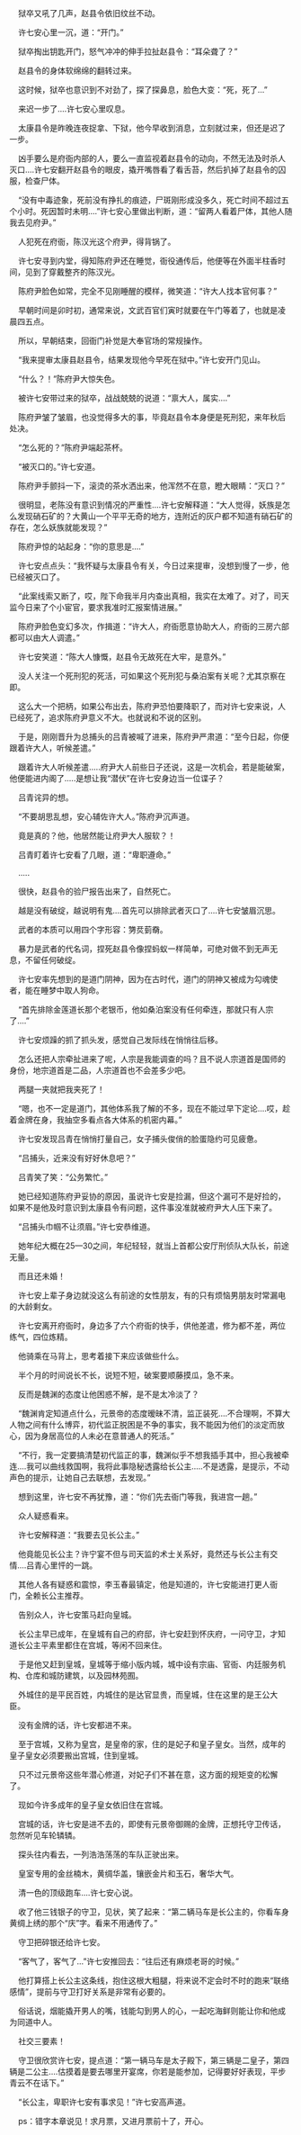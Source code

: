     狱卒又吼了几声，赵县令依旧纹丝不动。

    许七安心里一沉，道：“开门。”

    狱卒掏出钥匙开门，怒气冲冲的伸手拉扯赵县令：“耳朵聋了？”

    赵县令的身体软绵绵的翻转过来。

    这时候，狱卒也意识到不对劲了，探了探鼻息，脸色大变：“死，死了...”

    来迟一步了....许七安心里叹息。

    太康县令是昨晚连夜捉拿、下狱，他今早收到消息，立刻就过来，但还是迟了一步。

    凶手要么是府衙内部的人，要么一直监视着赵县令的动向，不然无法及时杀人灭口....许七安翻开赵县令的眼皮，撬开嘴唇看了看舌苔，然后扒掉了赵县令的囚服，检查尸体。

    “没有中毒迹象，死前没有挣扎的痕迹，尸斑刚形成没多久，死亡时间不超过五个小时。死因暂时未明....”许七安心里做出判断，道：“留两人看着尸体，其他人随我去见府尹。”

    人犯死在府衙，陈汉光这个府尹，得背锅了。

    许七安寻到内堂，得知陈府尹还在睡觉，衙役通传后，他便等在外面半柱香时间，见到了穿戴整齐的陈汉光。

    陈府尹脸色如常，完全不见刚睡醒的模样，微笑道：“许大人找本官何事？”

    早朝时间是卯时初，通常来说，文武百官们寅时就要在午门等着了，也就是凌晨四五点。

    所以，早朝结束，回衙门补觉是大奉官场的常规操作。

    “我来提审太康县赵县令，结果发现他今早死在狱中。”许七安开门见山。

    “什么？！”陈府尹大惊失色。

    被许七安带过来的狱卒，战战兢兢的说道：“禀大人，属实....”

    陈府尹皱了皱眉，也没觉得多大的事，毕竟赵县令本身便是死刑犯，来年秋后处决。

    “怎么死的？”陈府尹端起茶杯。

    “被灭口的。”许七安道。

    陈府尹手颤抖一下，滚烫的茶水洒出来，他浑然不在意，瞪大眼睛：“灭口？”

    很明显，老陈没有意识到情况的严重性....许七安解释道：“大人觉得，妖族是怎么发现硝石矿的？大黄山一个平平无奇的地方，连附近的灰户都不知道有硝石矿的存在，怎么妖族就能发现？”

    陈府尹惊的站起身：“你的意思是....”

    许七安点点头：“我怀疑与太康县令有关，今日过来提审，没想到慢了一步，他已经被灭口了。

    “此案线索又断了，哎，陛下命我半月内查出真相，我实在太难了。对了，司天监今日来了个小宦官，要求我准时汇报案情进展。”

    陈府尹脸色变幻多次，作揖道：“许大人，府衙愿意协助大人，府衙的三房六部都可以由大人调遣。”

    许七安笑道：“陈大人慷慨，赵县令无故死在大牢，是意外。”

    没人关注一个死刑犯的死活，可如果这个死刑犯与桑泊案有关呢？尤其京察在即。

    这么大一个把柄，如果公布出去，陈府尹恐怕要降职了，而对许七安来说，人已经死了，追求陈府尹意义不大。也就说和不说的区别。

    于是，刚刚晋升为总捕头的吕青被喊了进来，陈府尹严肃道：“至今日起，你便跟着许大人，听候差遣。”

    跟着许大人听候差遣.....府尹大人前些日子还说，这是一次机会，若是能破案，他便能进内阁了.....是想让我“潜伏”在许七安身边当一位谍子？

    吕青诧异的想。

    “不要胡思乱想，安心辅佐许大人。”陈府尹沉声道。

    竟是真的？他，他居然能让府尹大人服软？！

    吕青盯着许七安看了几眼，道：“卑职遵命。”

    .....

    很快，赵县令的验尸报告出来了，自然死亡。

    越是没有破绽，越说明有鬼....首先可以排除武者灭口了....许七安皱眉沉思。

    武者的本质可以用四个字形容：勥烎菿奣。

    暴力是武者的代名词，捏死赵县令像捏蚂蚁一样简单，可绝对做不到无声无息，不留任何破绽。

    许七安率先想到的是道门阴神，因为在古时代，道门的阴神又被成为勾魂使者，能在睡梦中取人狗命。

    “首先排除金莲道长那个老银币，他如桑泊案没有任何牵连，那就只有人宗了....”

    许七安烦躁的抓了抓头发，感觉自己发际线在悄悄往后移。

    怎么还把人宗牵扯进来了呢，人宗是我能调查的吗？且不说人宗道首是国师的身份，地宗道首是二品，人宗道首也不会差多少吧。

    两腿一夹就把我夹死了！

    “嗯，也不一定是道门，其他体系我了解的不多，现在不能过早下定论....哎，趁着金牌在身，我抽空多看点各大体系的机密内幕。”

    许七安发现吕青在悄悄打量自己，女子捕头俊俏的脸蛋隐约可见疲惫。

    “吕捕头，近来没有好好休息吧？”

    吕青笑了笑：“公务繁忙。”

    她已经知道陈府尹妥协的原因，虽说许七安是捡漏，但这个漏可不是好捡的，如果不是他及时意识到太康县令有问题，这件事没准就被府尹大人压下来了。

    “吕捕头巾帼不让须眉。”许七安恭维道。

    她年纪大概在25—30之间，年纪轻轻，就当上首都公安厅刑侦队大队长，前途无量。

    而且还未婚！

    许七安上辈子身边就没这么有前途的女性朋友，有的只有烦恼男朋友时常漏电的大龄剩女。

    许七安离开府衙时，身边多了六个府衙的快手，供他差遣，修为都不差，两位练气，四位炼精。

    他骑乘在马背上，思考着接下来应该做些什么。

    半个月的时间说长不长，说短不短，破案要顺藤摸瓜，急不来。

    反而是魏渊的态度让他困惑不解，是不是太冷淡了？

    “魏渊肯定知道点什么，元景帝的态度暧昧不清，监正装死....不合理啊，不算大人物之间有什么博弈，初代监正脱困是不争的事实，我不能因为他们的淡定而放心，因为身居高位的人未必在意普通人的死活。”

    “不行，我一定要搞清楚初代监正的事，魏渊似乎不想我插手其中，担心我被牵连....我可以曲线救国啊，我将此事隐秘透露给长公主.....不是透露，是提示，不动声色的提示，让她自己去联想，去发现。”

    想到这里，许七安不再犹豫，道：“你们先去衙门等我，我进宫一趟。”

    众人疑惑看来。

    许七安解释道：“我要去见长公主。”

    他竟能见长公主？许宁宴不但与司天监的术士关系好，竟然还与长公主有交情....吕青心里怦的一跳。

    其他人各有疑惑和震惊，李玉春最镇定，他是知道的，许七安能进打更人衙门，全赖长公主推荐。

    告别众人，许七安策马赶向皇城。

    长公主早已成年，在皇城有自己的府邸，许七安赶到怀庆府，一问守卫，才知道长公主平素里都住在宫城，等闲不回来住。

    于是他又赶到皇城，皇城等于缩小版内城，城中设有宗庙、官衙、内廷服务机构、仓库和城防建筑，以及园林苑囿。

    外城住的是平民百姓，内城住的是达官显贵，而皇城，住在这里的是王公大臣。

    没有金牌的话，许七安都进不来。

    至于宫城，又称为皇宫，是皇帝的家，住的是妃子和皇子皇女。当然，成年的皇子皇女必须要搬出宫城，住到皇城。

    只不过元景帝这些年潜心修道，对妃子们不甚在意，这方面的规矩变的松懈了。

    现如今许多成年的皇子皇女依旧住在宫城。

    宫城的话，许七安是进不去的，即使有元景帝御赐的金牌，正想托守卫传话，忽然听见车轮辚辚。

    探头往内看去，一列浩浩荡荡的车队正驶出来。

    皇室专用的金丝楠木，黄绸华盖，镶嵌金片和玉石，奢华大气。

    清一色的顶级跑车....许七安心说。

    收了他三钱银子的守卫，见状，笑了起来：“第二辆马车是长公主的，你看车身黄绸上绣的那个“庆”字。看来不用通传了。”

    守卫把碎银还给许七安。

    “客气了，客气了...”许七安推回去：“往后还有麻烦老哥的时候。”

    他打算搭上长公主这条线，抱住这根大粗腿，将来说不定会时不时的跑来“联络感情”，提前与守卫打好关系是非常有必要的。

    俗话说，烟能撬开男人的嘴，钱能勾到男人的心，一起吃海鲜则能让你和他成为同道中人。

    社交三要素！

    守卫很欣赏许七安，提点道：“第一辆马车是太子殿下，第三辆是二皇子，第四辆是二公主....估摸着是要去哪里开宴席，你若是能参加，记得要好好表现，平步青云不在话下。”

    “长公主，卑职许七安有事求见！”许七安高声道。

    ps：错字本章说见！求月票，又进月票前十了，开心。